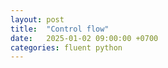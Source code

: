 ```yaml
---
layout: post
title:  "Control flow"
date:   2025-01-02 09:00:00 +0700
categories: fluent python
---
```



